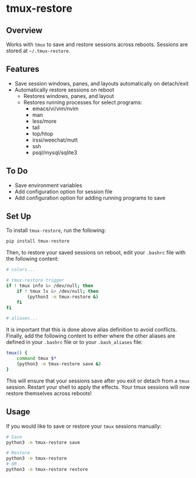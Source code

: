 # tmux-restore

## Overview
Works with `tmux` to save and restore sessions across reboots. Sessions are stored at `~/.tmux-restore`.

## Features
- Save session windows, panes, and layouts automatically on detach/exit
- Automatically restore sessions on reboot
    - Restores windows, panes, and layout
    - Restores running processes for select programs:
        - emacs/vi/vim/nvim
        - man
        - less/more
        - tail
        - top/htop
        - irssi/weechat/mutt
        - ssh
        - psql/mysql/sqlite3

## To Do
- Save environment variables
- Add configuration option for session file
- Add configuration option for adding running programs to save

## Set Up
To install `tmux-restore`, run the following:
```bash
pip install tmux-restore
```
Then, to restore your saved sessions on reboot, edit your `.bashrc` file with the following content:
```bash
# colors...

# tmux-restore trigger
if ! tmux info &> /dev/null; then
    if ! tmux ls &> /dev/null; then
        (python3 -m tmux-restore &)
    fi
fi

# aliases...
```
It is important that this is done above alias definition to avoid conflicts.
Finally, add the following content to either where the other aliases are defined in your `.bashrc` file or to your `.bash_aliases` file:
```bash
tmux() {
    command tmux $*
    (python3 -m tmux-restore save &)
}
```
This will ensure that your sessions save after you exit or detach from a `tmux` session. Restart your shell to apply the effects.
Your tmux sessions will now restore themselves across reboots!

## Usage
If you would like to save or restore your `tmux` sessions manually:
```bash
# Save
python3 -m tmux-restore save

# Restore
python3 -m tmux-restore
# OR
python3 -m tmux-restore restore
```
